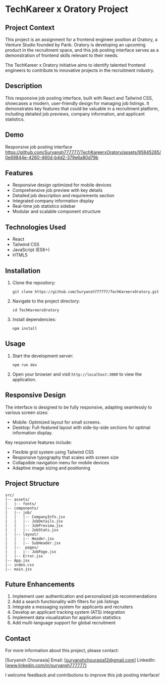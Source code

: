 #  TechKareer x Oratory Project

## Project Context

This project is an assignment for a frontend engineer position at Oratory, a Venture Studio founded by Parik. Oratory is developing an upcoming product in the recruitment space, and this job posting interface serves as a demonstration of frontend skills relevant to their needs.

The TechKareer x Oratory initiative aims to identify talented frontend engineers to contribute to innovative projects in the recruitment industry.

## Description

This responsive job posting interface, built with React and Tailwind CSS, showcases a modern, user-friendly design for managing job listings. It demonstrates key features that could be valuable in a recruitment platform, including detailed job previews, company information, and applicant statistics.

## Demo
Responsive job posting interface
https://github.com/Suryansh777777/TechKareerxOratory/assets/95845265/0e69844e-4260-460d-b4d2-379e6a80d79b

## Features

- Responsive design optimized for mobile devices
- Comprehensive job preview with key details
- Detailed job description and requirements section
- Integrated company information display
- Real-time job statistics sidebar
- Modular and scalable component structure

## Technologies Used

- React
- Tailwind CSS
- JavaScript (ES6+)
- HTML5

## Installation

1. Clone the repository:
   ```
   git clone https://github.com/Suryansh777777/TechKareerxOratory.git
   ```
2. Navigate to the project directory:
   ```
   cd TechKareerxOratory
   ```
3. Install dependencies:
   ```
   npm install
   ```

## Usage

1. Start the development server:
   ```
   npm run dev
   ```
2. Open your browser and visit `http://localhost:3000` to view the application.

## Responsive Design

The interface is designed to be fully responsive, adapting seamlessly to various screen sizes:

- Mobile: Optimized layout for small screens.
- Desktop: Full-featured layout with side-by-side sections for optimal information display.

Key responsive features include:
- Flexible grid system using Tailwind CSS
- Responsive typography that scales with screen size
- Collapsible navigation menu for mobile devices
- Adaptive image sizing and positioning

## Project Structure

```
src/
|-- assets/
|   |-- fonts/
|-- components/
|   |-- job/
|   |   |-- CompanyInfo.jsx
|   |   |-- JobDetails.jsx
|   |   |-- JobPreview.jsx
|   |   |-- JobStats.jsx
|   |-- layout/
|   |   |-- Header.jsx
|   |   |-- SubHeader.jsx
|   |--  pages/
|   |   |-- JobPage.jsx
|   |-- Error.jsx
|-- App.jsx
|-- index.css
|-- main.jsx

```

## Future Enhancements

1. Implement user authentication and personalized job recommendations
2. Add a search functionality with filters for job listings
3. Integrate a messaging system for applicants and recruiters
4. Develop an applicant tracking system (ATS) integration
5. Implement data visualization for application statistics
6. Add multi-language support for global recruitment

## Contact

For more information about this project, please contact:

[Suryansh Chourasia]
Email: [suryanshchourasia12@gmail.com]
LinkedIn: [www.linkedin.com/in/suryansh777777]


I welcome feedback and contributions to improve this job posting interface!

